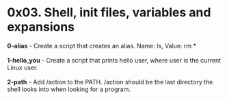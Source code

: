 # 0x03. Shell, init files, variables and expansions<br/>
**0-alias** - Create a script that creates an alias. Name: ls, Value: rm *<br/><br/>
**1-hello_you** - Create a script that prints hello user, where user is the current Linux user.<br/><br/>
**2-path** - Add /action to the PATH. /action should be the last directory the shell looks into when looking for a program.<br/><br/>
